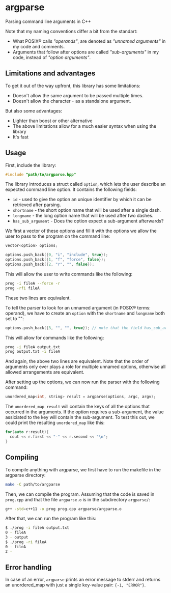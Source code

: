 # argparse
Parsing command line arguments in C++

Note that my naming conventions differ a bit from the standart:
* What POSIX® calls *"operands"*, are denoted as *"unnamed arguments"* in my code and comments.
* Arguments that follow after options are called *"sub-arguments"* in my code, instead of *"option arguments"*.

## Limitations and advantages
To get it out of the way upfront, this library has some limitations:
* Doesn't allow the same argument to be passed multiple times.
* Doesn't allow the character `-` as a standalone argument.

But also some advantages:
* Lighter than boost or other alternative
* The above limitations allow for a much easier syntax when using the library
* It's fast

## Usage

First, include the library:
```c++
#include "path/to/argparse.hpp"
```

The library introduces a struct called `option`, which lets the user describe an expected command line option. It contains the following fields:
* `id` - used to give the option an unique identifier by which it can be retrieved after parsing.
* `shortname` - the short option name that will be used after a single dash.
* `longname` - the long option name that will be used after two dashes.
* `has_sub_argument` - Does the option expect a sub-argument afterwards?

We first a vector of these options and fill it with the options we allow the user to pass to the program on the command line:

```c++
vector<option> options;

options.push_back({0, "i", "include", true});
options.push_back({1, "f", "force", false});
options.push_back({2, "r", "", false});
```
This will allow the user to write commands like the following:

```bash
prog -i fileA --force -r
prog -rfi fileA
```
These two lines are equivalent.

To tell the parser to look for an unnamed argument (in POSIX® terms: operand), we have to create an `option` with the `shortname` and `longname` both set to "":

```c++
options.push_back({3, "", "", true}); // note that the field has_sub_argument is ignored in this case
```

This will allow for commands like the following:
```bash
prog -i fileA output.txt
prog output.txt -i fileA
```
And again, the above two lines are equivalent. Note that the order of arguments only ever plays a role for multiple unnamed options, otherwise all allowed arrangements are equivalent.

After setting up the options, we can now run the parser with the following command:
```c++
unordered_map<int, string> result = argparse(options, argc, argv);
```

The `unordered_map result` will contain the keys of all the options that occurred in the arguments. If the option requires a sub-argument, the value assiciated to the key will contain the sub-argument. To test this out, we could print the resulting `unordered_map` like this:
```c++
for(auto r:result){
  cout << r.first << "-" << r.second << "\n";
}
```

## Compiling

To compile anything with argparse, we first have to run the makefile in the argparse directory:
```bash
make -C path/to/argparse	
```

Then, we can compile the program. Assuming that the code is saved in `prog.cpp` and that the file `argparse.o` is in the subdirectory `argparse/`:
```bash
g++ -std=c++11 -o prog prog.cpp argparse/argparse.o
```

After that, we can run the program like this:
```bash
$ ./prog -i fileA output.txt
0 - fileA
3 - output
$ ./prog -ri fileA
0 - fileA
2 - 
```

## Error handling
In case of an error, `argparse` prints an error message to stderr and returns an unordered_map with just a single key-value pair: `{-1, "ERROR"}`.
